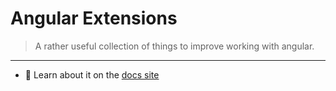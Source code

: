 # Angular Extensions

> A rather useful collection of things to improve working with angular.

<hr />


- 🚀 Learn about it on the [docs site](https://cyr-x.github.io/angular-extensions/docs/)

